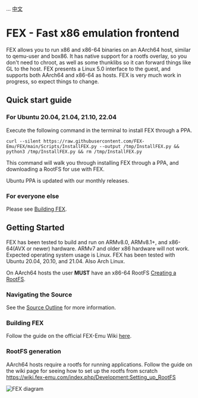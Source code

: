 ...
[中文](https://github.com/FEX-Emu/FEX/blob/main/docs/Readme_CN.md)
# FEX - Fast x86 emulation frontend
FEX allows you to run x86 and x86-64 binaries on an AArch64 host, similar to qemu-user and box86.
It has native support for a rootfs overlay, so you don't need to chroot, as well as some thunklibs so it can forward things like GL to the host.
FEX presents a Linux 5.0 interface to the guest, and supports both AArch64 and x86-64 as hosts.
FEX is very much work in progress, so expect things to change.


## Quick start guide
### For Ubuntu 20.04, 21.04, 21.10, 22.04
Execute the following command in the terminal to install FEX through a PPA.

`curl --silent https://raw.githubusercontent.com/FEX-Emu/FEX/main/Scripts/InstallFEX.py --output /tmp/InstallFEX.py && python3 /tmp/InstallFEX.py && rm /tmp/InstallFEX.py`

This command will walk you through installing FEX through a PPA, and downloading a RootFS for use with FEX.

Ubuntu PPA is updated with our monthly releases.

### For everyone else
Please see [Building FEX](#building-fex).

## Getting Started
FEX has been tested to build and run on ARMv8.0, ARMv8.1+, and x86-64(AVX or newer) hardware.
ARMv7 and older x86 hardware will not work.
Expected operating system usage is Linux. FEX has been tested with Ubuntu 20.04, 20.10, and 21.04. Also Arch Linux.

On AArch64 hosts the user **MUST** have an x86-64 RootFS [Creating a RootFS](#RootFS-Generation).

### Navigating the Source
See the [Source Outline](docs/SourceOutline.md) for more information.

### Building FEX
Follow the guide on the official FEX-Emu Wiki [here](https://wiki.fex-emu.com/index.php/Development:Setting_up_FEX).

### RootFS generation
AArch64 hosts require a rootfs for running applications.
Follow the guide on the wiki page for seeing how to set up the rootfs from scratch
https://wiki.fex-emu.com/index.php/Development:Setting_up_RootFS

![FEX diagram](docs/Diagram.svg)
